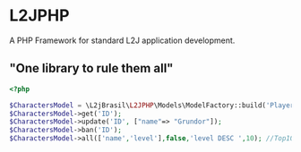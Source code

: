 # L2JPHP
A PHP Framework for standard L2J application development.

## "One library to rule them all"



```php
<?php

$CharactersModel = \L2jBrasil\L2JPHP\Models\ModelFactory::build('Players/Characters');
$CharactersModel->get('ID');
$CharactersModel->update('ID', ["name"=> "Grundor"]);
$CharactersModel->ban('ID');
$CharactersModel->all(['name','level'],false,'level DESC ',10); //Top10 Level


```